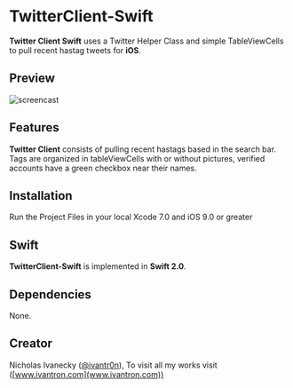 # TwitterClient-Swift

**Twitter Client Swift** uses a Twitter Helper Class and simple TableViewCells to pull recent hastag tweets for **iOS**.

## Preview
![screencast](http://g.recordit.co/DlJAchUKLF.gif)

## Features

**Twitter Client** consists of pulling recent hastags based in the search bar. Tags are organized in tableViewCells with or without pictures, verified accounts have a green checkbox near their names. 

## Installation

Run the Project Files in your local Xcode 7.0 and iOS 9.0 or greater

## Swift

**TwitterClient-Swift** is implemented in **Swift 2.0**.

## Dependencies

None.

## Creator

Nicholas Ivanecky ([@ivantr0n](http://twitter.com/ivantr0n)), To visit all my works visit ([www.ivantron.com](www.ivantron.com))
